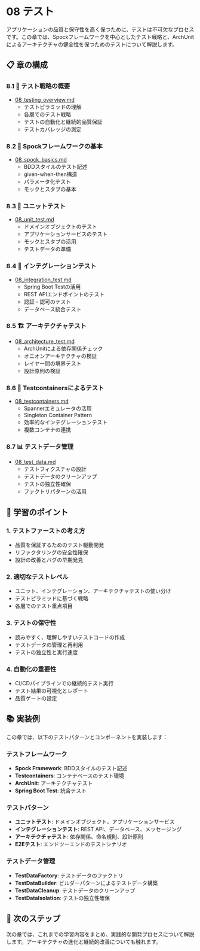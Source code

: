 # 08 テスト

アプリケーションの品質と保守性を高く保つために、テストは不可欠なプロセスです。この章では、Spockフレームワークを中心としたテスト戦略と、ArchUnitによるアーキテクチャの健全性を保つためのテストについて解説します。

## 📋 章の構成

### 8.1 🎯 テスト戦略の概要
- [08_testing_overview.md](08_testing_overview.md)
  - テストピラミッドの理解
  - 各層でのテスト戦略
  - テストの自動化と継続的品質保証
  - テストカバレッジの測定

### 8.2 🧪 Spockフレームワークの基本
- [08_spock_basics.md](08_spock_basics.md)
  - BDDスタイルのテスト記述
  - given-when-then構造
  - パラメータ化テスト
  - モックとスタブの基本

### 8.3 🔬 ユニットテスト
- [08_unit_test.md](08_unit_test.md)
  - ドメインオブジェクトのテスト
  - アプリケーションサービスのテスト
  - モックとスタブの活用
  - テストデータの準備

### 8.4 🔗 インテグレーションテスト
- [08_integration_test.md](08_integration_test.md)
  - Spring Boot Testの活用
  - REST APIエンドポイントのテスト
  - 認証・認可のテスト
  - データベース統合テスト

### 8.5 🏗️ アーキテクチャテスト
- [08_architecture_test.md](08_architecture_test.md)
  - ArchUnitによる依存関係チェック
  - オニオンアーキテクチャの検証
  - レイヤー間の境界テスト
  - 設計原則の検証

### 8.6 🐳 Testcontainersによるテスト
- [08_testcontainers.md](08_testcontainers.md)
  - Spannerエミュレータの活用
  - Singleton Container Pattern
  - 効率的なインテグレーションテスト
  - 複数コンテナの連携

### 8.7 📊 テストデータ管理
- [08_test_data.md](08_test_data.md)
  - テストフィクスチャの設計
  - テストデータのクリーンアップ
  - テストの独立性確保
  - ファクトリパターンの活用

## 🎯 学習のポイント

### 1. **テストファーストの考え方**
- 品質を保証するためのテスト駆動開発
- リファクタリングの安全性確保
- 設計の改善とバグの早期発見

### 2. **適切なテストレベル**
- ユニット、インテグレーション、アーキテクチャテストの使い分け
- テストピラミッドに基づく戦略
- 各層でのテスト重点項目

### 3. **テストの保守性**
- 読みやすく、理解しやすいテストコードの作成
- テストデータの管理と再利用
- テストの独立性と実行速度

### 4. **自動化の重要性**
- CI/CDパイプラインでの継続的テスト実行
- テスト結果の可視化とレポート
- 品質ゲートの設定

## 📚 実装例

この章では、以下のテストパターンとコンポーネントを実装します：

### テストフレームワーク
- **Spock Framework**: BDDスタイルのテスト記述
- **Testcontainers**: コンテナベースのテスト環境
- **ArchUnit**: アーキテクチャテスト
- **Spring Boot Test**: 統合テスト

### テストパターン
- **ユニットテスト**: ドメインオブジェクト、アプリケーションサービス
- **インテグレーションテスト**: REST API、データベース、メッセージング
- **アーキテクチャテスト**: 依存関係、命名規則、設計原則
- **E2Eテスト**: エンドツーエンドのテストシナリオ

### テストデータ管理
- **TestDataFactory**: テストデータのファクトリ
- **TestDataBuilder**: ビルダーパターンによるテストデータ構築
- **TestDataCleanup**: テストデータのクリーンアップ
- **TestDataIsolation**: テストの独立性確保

## 🔄 次のステップ

次の章では、これまでの学習内容をまとめ、実践的な開発プロセスについて解説します。アーキテクチャの進化と継続的改善についても触れます。 